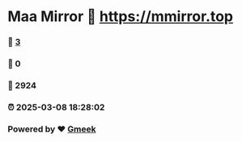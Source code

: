 # Maa Mirror :link: https://mmirror.top 
### :page_facing_up: [3](https://mmirror.top/tag.html) 
### :speech_balloon: 0 
### :hibiscus: 2924 
### :alarm_clock: 2025-03-08 18:28:02 
### Powered by :heart: [Gmeek](https://github.com/Meekdai/Gmeek)

